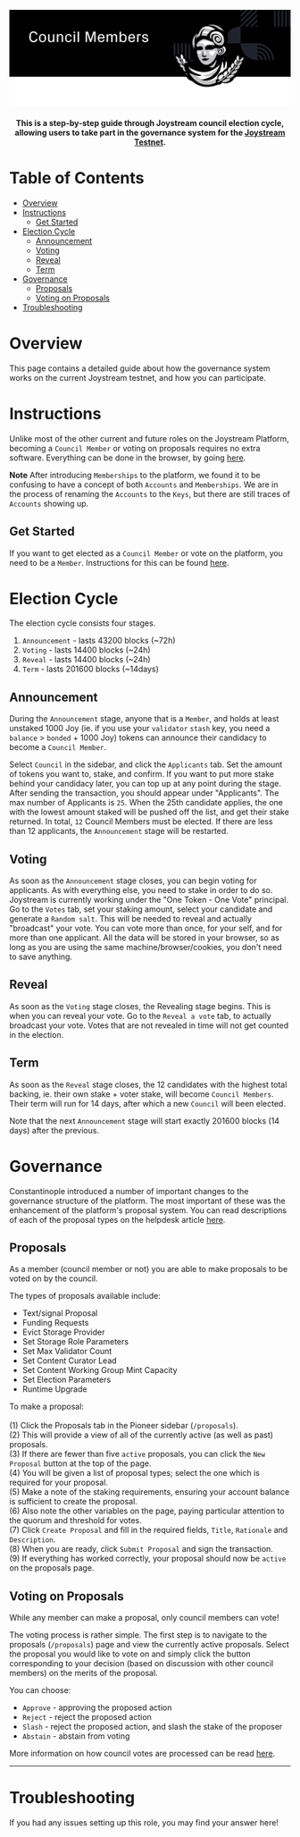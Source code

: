 <p align="center"><img src="img/council-members_new.svg"></p>

<div align="center">
  <h4>This is a step-by-step guide through Joystream council election cycle, allowing users to take part in the governance system for the
  <a href="https://testnet.joystream.org/">Joystream Testnet</a>.<h4>
</div>



# Table of Contents

- [Overview](#overview)
- [Instructions](#instructions)
    - [Get Started](#get-started)
- [Election Cycle](#election-cycle)
    - [Announcement](#announcement)
    - [Voting](#voting)
    - [Reveal](#reveal)
    - [Term](#term)
- [Governance](#governance)
    - [Proposals](#proposals)
    - [Voting on Proposals](#voting-on-proposals)
- [Troubleshooting](#troubleshooting)


# Overview

This page contains a detailed guide about how the governance system works on the current Joystream testnet, and how you can participate.

# Instructions
Unlike most of the other current and future roles on the Joystream Platform, becoming a `Council Member` or voting on proposals requires no extra software. Everything can be done in the browser, by going [here](https://testnet.joystream.org).

**Note**
After introducing `Memberships` to the platform, we found it to be confusing to have a concept of both `Accounts` and `Memberships`. We are in the process of renaming the `Accounts` to the `Keys`, but there are still traces of `Accounts` showing up.

## Get Started
If you want to get elected as a `Council Member` or vote on the platform, you need to be a `Member`. Instructions for this can be found [here](https://github.com/JoyStream/helpdesk/#get-started).

# Election Cycle
The election cycle consists four stages.
1. `Announcement` - lasts 43200 blocks (~72h)
2. `Voting`       - lasts 14400 blocks (~24h)
3. `Reveal`       - lasts 14400 blocks (~24h)
4. `Term`         - lasts 201600 blocks (~14days)

## Announcement
During the `Announcement` stage, anyone that is a `Member`, and holds at least unstaked 1000 Joy (ie. if you use your `validator` `stash` key, you need a `balance` > `bonded` + 1000 Joy) tokens can announce their candidacy to become a `Council Member`.

Select `Council` in the sidebar, and click the `Applicants` tab. Set the amount of tokens you want to, stake, and confirm.
If you want to put more stake behind your candidacy later, you can top up at any point during the stage. After sending the transaction, you should appear under "Applicants". The max number of Applicants is `25`. When the 25th candidate applies, the one with the lowest amount staked will be pushed off the list, and get their stake returned. In total, `12` Council Members must be elected. If there are less than 12 applicants, the `Announcement` stage will be restarted.

## Voting
As soon as the `Announcement` stage closes, you can begin voting for applicants. As with everything else, you need to stake in order to do so. Joystream is currently working under the "One Token - One Vote" principal. Go to the `Votes` tab, set your staking amount, select your candidate and generate a `Random salt`. This will be needed to reveal and actually "broadcast" your vote. You can vote more than once, for your self, and for more than one applicant. All the data will be stored in your browser, so as long as you are using the same machine/browser/cookies, you don't need to save anything.

## Reveal
As soon as the `Voting` stage closes, the Revealing stage begins. This is when you can reveal your vote. Go to the `Reveal a vote` tab, to actually broadcast your vote. Votes that are not revealed in time will not get counted in the election.

## Term
As soon as the `Reveal` stage closes, the 12 candidates with the highest total backing, ie. their own stake + voter stake, will become `Council Members`. Their term will run for 14 days, after which a new `Council` will been elected.

Note that the next `Announcement` stage will start exactly 201600 blocks (14 days) after the previous.

# Governance
Constantinople introduced a number of important changes to the governance structure of the platform. The most important of these was the enhancement of the platform's proposal system. You can read descriptions of each of the proposal types on the helpdesk article [here](../../proposals/README.md).

## Proposals

As a member (council member or not) you are able to make proposals to be voted on by the council.

The types of proposals available include:
- Text/signal Proposal
- Funding Requests
- Evict Storage Provider
- Set Storage Role Parameters
- Set Max Validator Count
- Set Content Curator Lead
- Set Content Working Group Mint Capacity
- Set Election Parameters
- Runtime Upgrade

To make a proposal:<br><br>
 (1) Click the Proposals tab in the Pioneer sidebar (`/proposals`). <br>
 (2) This will provide a view of all of the currently active (as well as past) proposals.<br>
 (3) If there are fewer than five `active` proposals, you can click the `New Proposal` button at the top of the page.<br>
 (4) You will be given a list of proposal types; select the one which is required for your proposal.<br>
 (5) Make a note of the staking requirements, ensuring your account balance is sufficient to create the proposal.<br>
 (6) Also note the other variables on the page, paying particular attention to the quorum and threshold for votes.<br>
 (7) Click `Create Proposal` and fill in the required fields, `Title`, `Rationale` and `Description`.<br>
 (8) When you are ready, click `Submit Proposal` and sign the transaction.<br>
 (9) If everything has worked correctly, your proposal should now be `active` on the proposals page.<br>

## Voting on Proposals
While any member can make a proposal, only council members can vote!

The voting process is rather simple. The first step is to navigate to the proposals (`/proposals`) page and view the currently active proposals. Select the proposal you would like to vote on and simply click the button corresponding to your decision (based on discussion with other council members) on the merits of the proposal.

You can choose:

- `Approve` - approving the proposed action
- `Reject` - reject the proposed action
- `Slash` - reject the proposed action, and slash the stake of the proposer
- `Abstain` - abstain from voting

More information on how council votes are processed can be read [here](../../proposals/README.md).

---

# Troubleshooting
If you had any issues setting up this role, you may find your answer here!
